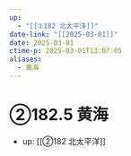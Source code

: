 ```yaml
---
up:
  - "[[②182 北太平洋]]"
date-link: "[[2025-03-01]]"
date: 2025-03-01
ctime-p: 2025-03-01T13:07:05
aliases:
  - 黄海
---
```


# ②182.5 黄海

- up: [[②182 北太平洋]]

